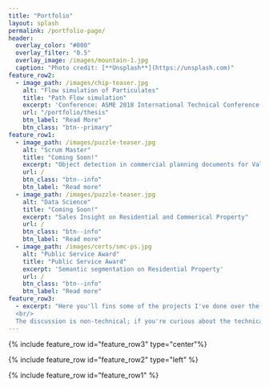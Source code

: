 ```yaml
---
title: "Portfolio"
layout: splash
permalink: /portfolio-page/
header:
  overlay_color: "#000"
  overlay_filter: "0.5"
  overlay_image: /images/mountain-1.jpg
  caption: "Photo credit: [**Unsplash**](https://unsplash.com)"
feature_row2:
  - image_path: /images/chip-teaser.jpg
    alt: "Flow simulation of Particulates"
    title: "Path Flow simulation"
    excerpt: 'Conference: ASME 2018 International Technical Conference and Exhibition on Packaging and Integration of Electronic and Photonic Microsystems'
    url: "/portfolio/thesis"
    btn_label: "Read More"
    btn_class: "btn--primary"
feature_row1:
  - image_path: /images/puzzle-teaser.jpg
    alt: "Scrum Master"
    title: "Coming Soon!"
    excerpt: "Object detection in commercial planning documents for Valuation Assessment"
    url: /
    btn_class: "btn--info"
    btn_label: "Read more" 
  - image_path: /images/puzzle-teaser.jpg
    alt: "Data Science"
    title: "Coming Soon!"
    excerpt: "Sales Insight on Residential and Commerical Property"
    url: /
    btn_class: "btn--info"
    btn_label: "Read more"  
  - image_path: /images/certs/smc-ps.jpg
    alt: "Public Service Award"
    title: "Public Service Award"
    excerpt: 'Semantic segmentation on Residential Property'
    url: /
    btn_class: "btn--info"
    btn_label: "Read more"
feature_row3:
  - excerpt: "Here you'll fins some of the projects I've done over the years, a representativte of my skills and interests. 
  <br/>
  The discussion is non-technical; if you're curious about the technical details, feel free to contact me on LinkedIn"
---
```

{% include feature_row id="feature_row3" type="center"%}

{% include feature_row id="feature_row2" type="left" %}

{% include feature_row id="feature_row1" %}

